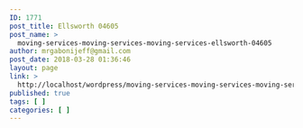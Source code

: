 ```yaml
---
ID: 1771
post_title: Ellsworth 04605
post_name: >
  moving-services-moving-services-moving-services-ellsworth-04605
author: mrgabonijeff@gmail.com
post_date: 2018-03-28 01:36:46
layout: page
link: >
  http://localhost/wordpress/moving-services-moving-services-moving-services-ellsworth-04605/
published: true
tags: [ ]
categories: [ ]
---
```

